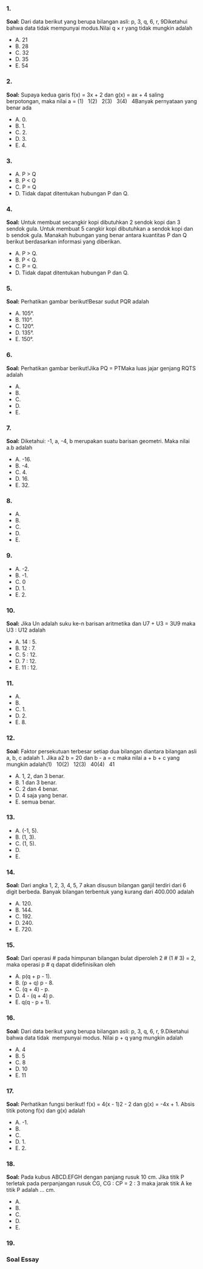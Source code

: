 ### 1.

**Soal:** Dari data berikut yang berupa bilangan asli: p, 3, q, 6, r, 9Diketahui bahwa data tidak mempunyai modus.Nilai q × r yang tidak mungkin adalah

- A. 21
- B. 28
- C. 32
- D. 35
- E. 54

### 2.

**Soal:** Supaya kedua garis f(x) = 3x + 2 dan g(x) = ax + 4 saling berpotongan, maka nilai a = (1)   1(2)   2(3)   3(4)   4Banyak pernyataan yang benar ada

- A. 0.
- B. 1.
- C. 2.
- D. 3.
- E. 4.

### 3.

- A. P > Q
- B. P < Q
- C. P = Q
- D. Tidak dapat ditentukan hubungan P dan Q.

### 4.

**Soal:** Untuk membuat secangkir kopi dibutuhkan 2 sendok kopi dan 3 sendok gula. Untuk membuat 5 cangkir kopi dibutuhkan a sendok kopi dan b sendok gula. Manakah hubungan yang benar antara kuantitas P dan Q berikut berdasarkan informasi yang diberikan.

- A. P > Q.
- B. P < Q.
- C. P = Q.
- D. Tidak dapat ditentukan hubungan P dan Q.

### 5.

**Soal:** Perhatikan gambar berikut!Besar sudut PQR adalah

- A. 105°.
- B. 110°.
- C. 120°.
- D. 135°.
- E. 150°.

### 6.

**Soal:** Perhatikan gambar berikut!Jika PQ = PTMaka luas jajar genjang RQTS adalah

- A. 
- B. 
- C. 
- D. 
- E. 

### 7.

**Soal:** Diketahui: -1, a, -4, b merupakan suatu barisan geometri. Maka nilai a.b adalah

- A. -16.
- B. -4.
- C. 4.
- D. 16.
- E. 32.

### 8.

- A. 
- B. 
- C. 
- D. 
- E. 

### 9.

- A. -2.
- B. -1.
- C. 0
- D. 1.
- E. 2.

### 10.

**Soal:** Jika Un adalah suku ke-n barisan aritmetika dan U7 + U3 = 3U9 maka U3 : U12 adalah

- A. 14 : 5.
- B. 12 : 7.
- C. 5 : 12.
- D. 7 : 12.
- E. 11 : 12.

### 11.

- A. 
- B. 
- C. 1.
- D. 2.
- E. 8.

### 12.

**Soal:** Faktor persekutuan terbesar setiap dua bilangan diantara bilangan asli a, b, c adalah 1. Jika a2 b = 20 dan b - a = c maka nilai a + b + c yang mungkin adalah(1)   10(2)   12(3)   40(4)   41

- A. 1, 2, dan 3 benar.
- B. 1 dan 3 benar.
- C. 2 dan 4 benar.
- D. 4 saja yang benar.
- E. semua benar.

### 13.

- A. (-1, 5).
- B. (1, 3).
- C. (1, 5).
- D. 
- E. 

### 14.

**Soal:** Dari angka 1, 2, 3, 4, 5, 7 akan disusun bilangan ganjil terdiri dari 6 digit berbeda. Banyak bilangan terbentuk yang kurang dari 400.000 adalah

- A. 120.
- B. 144.
- C. 192.
- D. 240.
- E. 720.

### 15.

**Soal:** Dari operasi # pada himpunan bilangan bulat diperoleh 2 # (1 # 3) = 2, maka operasi p # q dapat didefinisikan oleh

- A. p(q + p - 1).
- B. (p + q) p - 8.
- C. (q + 4) - p.
- D. 4 - (q + 4) p.
- E. q(q - p + 1).

### 16.

**Soal:** Dari data berikut yang berupa bilangan asli: p, 3, q, 6, r, 9.Diketahui bahwa data tidak  mempunyai modus. Nilai p + q yang mungkin adalah

- A. 4
- B. 5
- C. 8
- D. 10
- E. 11

### 17.

**Soal:** Perhatikan fungsi berikut! f(x) = 4(x - 1)2 - 2 dan g(x) = -4x + 1. Absis titik potong f(x) dan g(x) adalah

- A. -1.
- B. 
- C. 
- D. 1.
- E. 2.

### 18.

**Soal:** Pada kubus ABCD.EFGH dengan panjang rusuk 10 cm. Jika titik P terletak pada perpanjangan rusuk CG, CG : CP = 2 : 3 maka jarak titik A ke titik P adalah ... cm.

- A. 
- B. 
- C. 
- D. 
- E. 

### 19.

### Soal Essay
